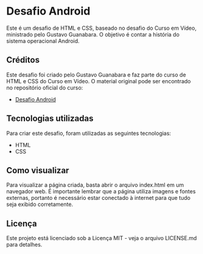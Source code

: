 # Desafio Android

Este é um desafio de HTML e CSS, baseado no desafio do Curso em Vídeo, ministrado pelo Gustavo Guanabara. O objetivo é contar a história do sistema operacional Android.

## Créditos

Este desafio foi criado pelo Gustavo Guanabara e faz parte do curso de HTML e CSS do Curso em Vídeo. O material original pode ser encontrado no repositório oficial do curso:

- [Desafio Android](https://github.com/gustavoguanabara/html-css/blob/master/desafios/modulo-02/d010/desafio-android.pdf)

## Tecnologias utilizadas

Para criar este desafio, foram utilizadas as seguintes tecnologias:

- HTML
- CSS

## Como visualizar

Para visualizar a página criada, basta abrir o arquivo index.html em um navegador web. É importante lembrar que a página utiliza imagens e fontes externas, portanto é necessário estar conectado à internet para que tudo seja exibido corretamente.

## Licença

Este projeto está licenciado sob a Licença MIT - veja o arquivo LICENSE.md para detalhes.
